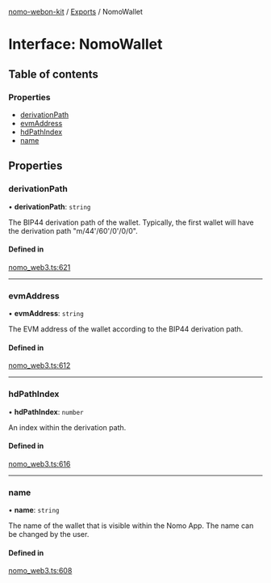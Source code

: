 [nomo-webon-kit](../README.md) / [Exports](../modules.md) / NomoWallet

# Interface: NomoWallet

## Table of contents

### Properties

- [derivationPath](NomoWallet.md#derivationpath)
- [evmAddress](NomoWallet.md#evmaddress)
- [hdPathIndex](NomoWallet.md#hdpathindex)
- [name](NomoWallet.md#name)

## Properties

### derivationPath

• **derivationPath**: `string`

The BIP44 derivation path of the wallet.
Typically, the first wallet will have the derivation path "m/44'/60'/0'/0/0".

#### Defined in

[nomo_web3.ts:621](https://github.com/nomo-app/nomo-webon-kit/blob/da5aa9f/nomo-webon-kit/src/nomo_web3.ts#L621)

___

### evmAddress

• **evmAddress**: `string`

The EVM address of the wallet according to the BIP44 derivation path.

#### Defined in

[nomo_web3.ts:612](https://github.com/nomo-app/nomo-webon-kit/blob/da5aa9f/nomo-webon-kit/src/nomo_web3.ts#L612)

___

### hdPathIndex

• **hdPathIndex**: `number`

An index within the derivation path.

#### Defined in

[nomo_web3.ts:616](https://github.com/nomo-app/nomo-webon-kit/blob/da5aa9f/nomo-webon-kit/src/nomo_web3.ts#L616)

___

### name

• **name**: `string`

The name of the wallet that is visible within the Nomo App.
The name can be changed by the user.

#### Defined in

[nomo_web3.ts:608](https://github.com/nomo-app/nomo-webon-kit/blob/da5aa9f/nomo-webon-kit/src/nomo_web3.ts#L608)
